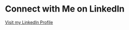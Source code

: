 # Connect with Me on LinkedIn

[Visit my LinkedIn Profile](https://www.linkedin.com/in/neha-rajganesh/)